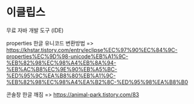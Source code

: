 # 이클립스
무료 자바 개발 도구 (IDE)

properties 한글 유니코드 변환방법
=> https://khstar.tistory.com/entry/eclipse%EC%97%90%EC%84%9C-properties%EC%9D%98-unicode%EB%A1%9C-%EB%82%98%EC%98%A4%EB%8A%94-%EB%AC%B8%EC%9E%90%EB%A5%BC-%ED%95%9C%EA%B8%80%EB%A1%9C-%EB%82%98%EC%98%A4%EA%B2%8C-%ED%95%98%EA%B8%B0


콘솔창 한글 깨짐
=> https://animal-park.tistory.com/83